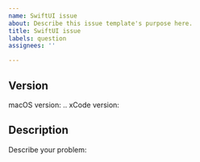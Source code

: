 ```yaml
---
name: SwiftUI issue
about: Describe this issue template's purpose here.
title: SwiftUI issue
labels: question
assignees: ''

---
```


## Version
macOS version: ..
xCode version: 

## Description
Describe your problem:
